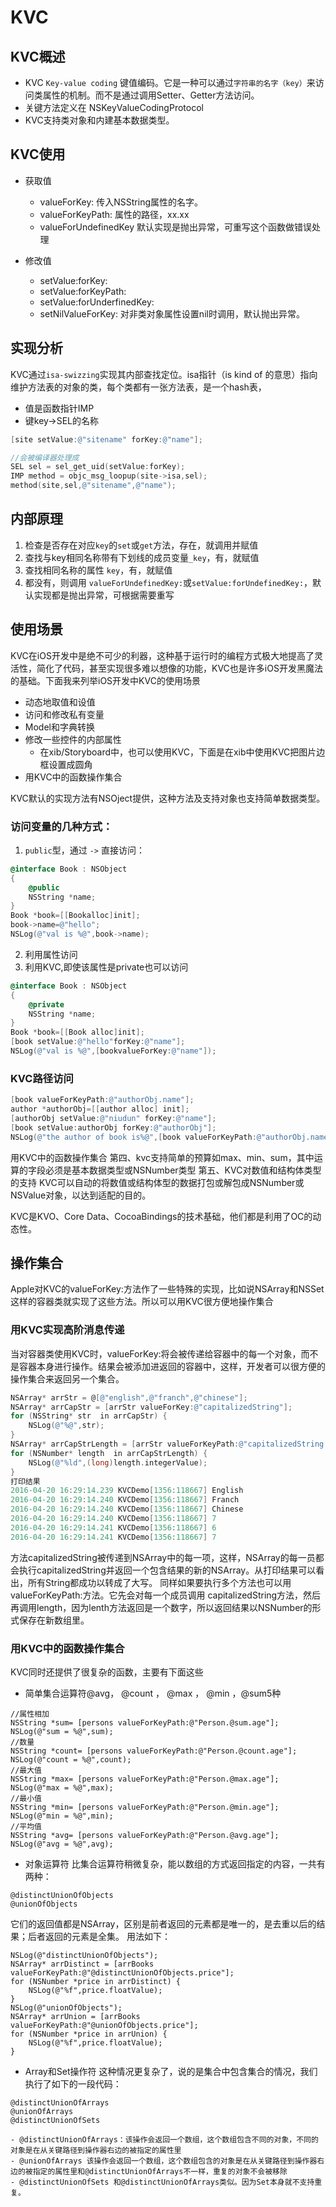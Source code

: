 # KVC

## KVC概述

- KVC `Key-value coding` 键值编码。它是一种可以通过`字符串的名字（key）`来访问类属性的机制。而不是通过调用Setter、Getter方法访问。
- 关键方法定义在 NSKeyValueCodingProtocol
- KVC支持类对象和内建基本数据类型。

## KVC使用

* 获取值
    - valueForKey: 传入NSString属性的名字。
    - valueForKeyPath: 属性的路径，xx.xx
    - valueForUndefinedKey 默认实现是抛出异常，可重写这个函数做错误处理

* 修改值
    - setValue:forKey:
    - setValue:forKeyPath:
    - setValue:forUnderfinedKey:
    - setNilValueForKey: 对非类对象属性设置nil时调用，默认抛出异常。
    
## 实现分析
KVC通过`isa-swizzing`实现其内部查找定位。isa指针（is kind of 的意思）指向维护方法表的对象的类，每个类都有一张方法表，是一个hash表，
- 值是函数指针IMP
- 键key->SEL的名称

```objectivec
[site setValue:@"sitename" forKey:@"name"];

//会被编译器处理成
SEL sel = sel_get_uid(setValue:forKey);
IMP method = objc_msg_loopup(site->isa,sel);
method(site,sel,@"sitename",@"name");
```
## 内部原理
1. 检查是否存在对应`key`的`set`或`get`方法，存在，就调用并赋值
2. 查找与key相同名称带有下划线的成员变量`_key`，有，就赋值
3. 查找相同名称的属性 `key`，有，就赋值
4. 都没有，则调用 `valueForUndefinedKey:`或`setValue:forUndefinedKey:`，默认实现都是抛出异常，可根据需要重写

## 使用场景
KVC在iOS开发中是绝不可少的利器，这种基于运行时的编程方式极大地提高了灵活性，简化了代码，甚至实现很多难以想像的功能，KVC也是许多iOS开发黑魔法的基础。下面我来列举iOS开发中KVC的使用场景
- 动态地取值和设值
- 访问和修改私有变量
- Model和字典转换
- 修改一些控件的内部属性
    - 在xib/Storyboard中，也可以使用KVC，下面是在xib中使用KVC把图片边框设置成圆角
- 用KVC中的函数操作集合

KVC默认的实现方法有NSOject提供，这种方法及支持对象也支持简单数据类型。
### 访问变量的几种方式：
1. `public`型，通过 `->` 直接访问：
```objectivec
@interface Book : NSObject
{
    @public
    NSString *name;
}
Book *book=[[Bookalloc]init];
book->name=@"hello";
NSLog(@"val is %@",book->name);
```
2. 利用属性访问
3. 利用KVC,即使该属性是private也可以访问
```objectivec
@interface Book : NSObject
{
    @private
    NSString *name;
}
Book *book=[[Book alloc]init];
[book setValue:@"hello"forKey:@"name"];
NSLog(@"val is %@",[bookvalueForKey:@"name"]);
```

### KVC路径访问
```objectivec
[book valueForKeyPath:@"authorObj.name"]; 
author *authorObj=[[author alloc] init];
[authorObj setValue:@"niudun" forKey:@"name"];
[book setValue:authorObj forKey:@"authorObj"];
NSLog(@"the author of book is%@",[book valueForKeyPath:@"authorObj.name"]);
```
用KVC中的函数操作集合
第四、kvc支持简单的预算如max、min、sum，其中运算的字段必须是基本数据类型或NSNumber类型
第五、KVC对数值和结构体类型的支持
KVC可以自动的将数值或结构体型的数据打包或解包成NSNumber或NSValue对象，以达到适配的目的。

KVC是KVO、Core Data、CocoaBindings的技术基础，他们都是利用了OC的动态性。

## 操作集合

Apple对KVC的valueForKey:方法作了一些特殊的实现，比如说NSArray和NSSet这样的容器类就实现了这些方法。所以可以用KVC很方便地操作集合

### 用KVC实现高阶消息传递

当对容器类使用KVC时，valueForKey:将会被传递给容器中的每一个对象，而不是容器本身进行操作。结果会被添加进返回的容器中，这样，开发者可以很方便的操作集合来返回另一个集合。

```objectivec
NSArray* arrStr = @[@"english",@"franch",@"chinese"];
NSArray* arrCapStr = [arrStr valueForKey:@"capitalizedString"];
for (NSString* str  in arrCapStr) {
    NSLog(@"%@",str);
}
NSArray* arrCapStrLength = [arrStr valueForKeyPath:@"capitalizedString.length"];
for (NSNumber* length  in arrCapStrLength) {
    NSLog(@"%ld",(long)length.integerValue);
}
打印结果
2016-04-20 16:29:14.239 KVCDemo[1356:118667] English
2016-04-20 16:29:14.240 KVCDemo[1356:118667] Franch
2016-04-20 16:29:14.240 KVCDemo[1356:118667] Chinese
2016-04-20 16:29:14.240 KVCDemo[1356:118667] 7
2016-04-20 16:29:14.241 KVCDemo[1356:118667] 6
2016-04-20 16:29:14.241 KVCDemo[1356:118667] 7
```
方法capitalizedString被传递到NSArray中的每一项，这样，NSArray的每一员都会执行capitalizedString并返回一个包含结果的新的NSArray。从打印结果可以看出，所有String都成功以转成了大写。
同样如果要执行多个方法也可以用valueForKeyPath:方法。它先会对每一个成员调用 capitalizedString方法，然后再调用length，因为lenth方法返回是一个数字，所以返回结果以NSNumber的形式保存在新数组里。

### 用KVC中的函数操作集合

KVC同时还提供了很复杂的函数，主要有下面这些
- 简单集合运算符@avg， @count ， @max ， @min ，@sum5种
```
//属性相加
NSString *sum= [persons valueForKeyPath:@"Person.@sum.age"];
NSLog(@"sum = %@",sum);
//数量
NSString *count= [persons valueForKeyPath:@"Person.@count.age"];
NSLog(@"count = %@",count);
//最大值
NSString *max= [persons valueForKeyPath:@"Person.@max.age"];
NSLog(@"max = %@",max);
//最小值
NSString *min= [persons valueForKeyPath:@"Person.@min.age"];
NSLog(@"min = %@",min);
//平均值
NSString *avg= [persons valueForKeyPath:@"Person.@avg.age"];
NSLog(@"avg = %@",avg);
```
- 对象运算符
比集合运算符稍微复杂，能以数组的方式返回指定的内容，一共有两种：
```
@distinctUnionOfObjects
@unionOfObjects
```
它们的返回值都是NSArray，区别是前者返回的元素都是唯一的，是去重以后的结果；后者返回的元素是全集。
用法如下：
```
NSLog(@"distinctUnionOfObjects");
NSArray* arrDistinct = [arrBooks valueForKeyPath:@"@distinctUnionOfObjects.price"];
for (NSNumber *price in arrDistinct) {
    NSLog(@"%f",price.floatValue);
}
NSLog(@"unionOfObjects");
NSArray* arrUnion = [arrBooks valueForKeyPath:@"@unionOfObjects.price"];
for (NSNumber *price in arrUnion) {
    NSLog(@"%f",price.floatValue);
}
```        

- Array和Set操作符
这种情况更复杂了，说的是集合中包含集合的情况，我们执行了如下的一段代码：
```
@distinctUnionOfArrays
@unionOfArrays
@distinctUnionOfSets
```
    - @distinctUnionOfArrays：该操作会返回一个数组，这个数组包含不同的对象，不同的对象是在从关键路径到操作器右边的被指定的属性里
    - @unionOfArrays 该操作会返回一个数组，这个数组包含的对象是在从关键路径到操作器右边的被指定的属性里和@distinctUnionOfArrays不一样，重复的对象不会被移除
    - @distinctUnionOfSets 和@distinctUnionOfArrays类似。因为Set本身就不支持重复。
